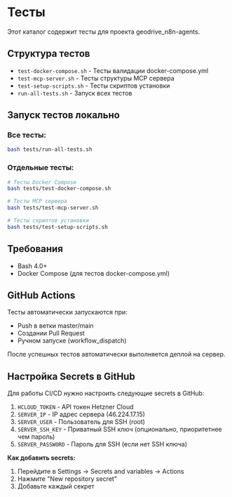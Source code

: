 # Тесты

Этот каталог содержит тесты для проекта geodrive_n8n-agents.

## Структура тестов

- `test-docker-compose.sh` - Тесты валидации docker-compose.yml
- `test-mcp-server.sh` - Тесты структуры MCP сервера
- `test-setup-scripts.sh` - Тесты скриптов установки
- `run-all-tests.sh` - Запуск всех тестов

## Запуск тестов локально

### Все тесты:

```bash
bash tests/run-all-tests.sh
```

### Отдельные тесты:

```bash
# Тесты Docker Compose
bash tests/test-docker-compose.sh

# Тесты MCP сервера
bash tests/test-mcp-server.sh

# Тесты скриптов установки
bash tests/test-setup-scripts.sh
```

## Требования

- Bash 4.0+
- Docker Compose (для тестов docker-compose.yml)

## GitHub Actions

Тесты автоматически запускаются при:
- Push в ветки master/main
- Создании Pull Request
- Ручном запуске (workflow_dispatch)

После успешных тестов автоматически выполняется деплой на сервер.

## Настройка Secrets в GitHub

Для работы CI/CD нужно настроить следующие secrets в GitHub:

1. `HCLOUD_TOKEN` - API токен Hetzner Cloud
2. `SERVER_IP` - IP адрес сервера (46.224.17.15)
3. `SERVER_USER` - Пользователь для SSH (root)
4. `SERVER_SSH_KEY` - Приватный SSH ключ (опционально, приоритетнее чем пароль)
5. `SERVER_PASSWORD` - Пароль для SSH (если нет SSH ключа)

**Как добавить secrets:**
1. Перейдите в Settings → Secrets and variables → Actions
2. Нажмите "New repository secret"
3. Добавьте каждый секрет

